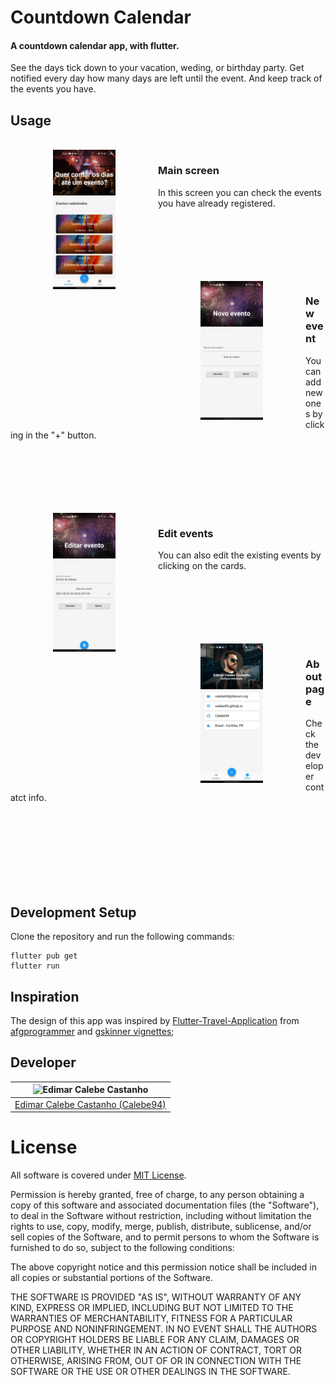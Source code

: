 # Countdown Calendar

#### A countdown calendar app, with flutter.

See the days tick down to your vacation, weding, or birthday party.
Get notified every day how many days are left until the event. 
And keep track of the events you have.

## Usage

<br />  

<img align="left" hspace=68 src="./screenshots/photo4972128307248212406.jpg" width="100"/>
<h3>Main screen</h3>
<p>In this screen you can check the events you have already registered.</p>
<br/><br/><br/><br/><br/><br/>

<img align="left" hspace=68 src="./screenshots/photo4972128307248212403.jpg" width="100"/>
<h3>New event</h3>
<p>You can add new ones by clicking in the "+" button.</p>
<br/><br/><br/><br/><br/><br/>

<img align="left" hspace=68 src="./screenshots/photo4972128307248212404.jpg" width="100"/>
<h3>Edit events</h3>
<p>You can also edit the existing events by clicking on the cards.</p>
<br/><br/><br/><br/><br/><br/>

<img align="left" hspace=68 src="./screenshots/photo4972128307248212356.jpg" width="100"/>
<h3>About page</h3>
<p>Check the developer contatct info.</p>
<br/><br/><br/><br/><br/><br/>

<br/>

## Development Setup

Clone the repository and run the following commands:

```
flutter pub get
flutter run
```

## Inspiration

The design of this app was inspired by [Flutter-Travel-Application](https://github.com/afgprogrammer/Flutter-Travel-Application) from [afgprogrammer](https://github.com/afgprogrammer/Flutter-Travel-Application) and [gskinner vignettes](https://github.com/gskinnerTeam/flutter_vignettes);

## Developer

| <img src="https://github.com/Calebe94.png?size=200" alt="Edimar Calebe Castanho"> |
|:---------------------------------------------------------------------------------:|
| [Edimar Calebe Castanho (Calebe94)](https://github.com/Calebe94)                  |

# License

All software is covered under [MIT License](https://opensource.org/licenses/MIT).

Permission is hereby granted, free of charge, to any person obtaining a copy of this software and associated documentation files (the "Software"), to deal in the Software without restriction, including without limitation the rights to use, copy, modify, merge, publish, distribute, sublicense, and/or sell copies of the Software, and to permit persons to whom the Software is furnished to do so, subject to the following conditions:

The above copyright notice and this permission notice shall be included in all copies or substantial portions of the Software.

THE SOFTWARE IS PROVIDED "AS IS", WITHOUT WARRANTY OF ANY KIND, EXPRESS OR IMPLIED, INCLUDING BUT NOT LIMITED TO THE WARRANTIES OF MERCHANTABILITY, FITNESS FOR A PARTICULAR PURPOSE AND NONINFRINGEMENT. IN NO EVENT SHALL THE AUTHORS OR COPYRIGHT HOLDERS BE LIABLE FOR ANY CLAIM, DAMAGES OR OTHER LIABILITY, WHETHER IN AN ACTION OF CONTRACT, TORT OR OTHERWISE, ARISING FROM, OUT OF OR IN CONNECTION WITH THE SOFTWARE OR THE USE OR OTHER DEALINGS IN THE SOFTWARE.
